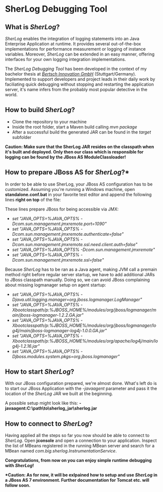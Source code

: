 # SherLog Debugging Tool #
## What is _SherLog_? ##
_SherLog_ enables the integration of logging statements into an Java Enterprise Application at runtime. It provides several out-of-the-box
implementations for performance measurement or logging of instance variables. Moreover, _SherLog_ can be extended in an easy manner,
offering interfaces for your own logging integration implementations. 

The _SherLog Debugging Tool_ has been developed in the context of my bachelor thesis at [_Bertsch Innovation GmbH_](http://bertschinnovation.com/) (Stuttgart/Germany). 
Implemented to support developers and project leads in their daily work by faciliating quick debugging without stopping and restarting the application
server, it's name infers from the probably most popular detective in the world.



## How to build _SherLog_? ##
* Clone the repository to your machine
* Inside the root folder, start a Maven build calling _mvn package_
* After a successful build the generated JAR can be found in the _target_ subfolder

__Caution: Make sure that the SherLog JAR resides on the classpath when it's built and deployed. Only then our class which is responsible for logging can be found by the JBoss AS ModuleClassloader!__



## How to prepare JBoss AS for _SherLog_?* ##
In order to be able to use SherLog, your JBoss AS configuration has to be customized. Assuming you're running a Windows machine, open __standalone.conf.bat__ in your favorite test editor and append the following lines __right on top__ of the file:

These lines prepare JBoss for being accessible via JMX:

+ _set "JAVA_OPTS=%JAVA_OPTS% -Dcom.sun.management.jmxremote.port=1090"_
+ _set "JAVA_OPTS=%JAVA_OPTS% -Dcom.sun.management.jmxremote.authenticate=false"_
+ _set "JAVA_OPTS=%JAVA_OPTS% -Dcom.sun.management.jmxremote.ssl.need.client.auth=false"_
+ _set "JAVA_OPTS=%JAVA_OPTS% -Dcom.sun.management.jmxremote"_
+ _set "JAVA_OPTS=%JAVA_OPTS% -Dcom.sun.management.jmxremote.ssl=false"_

Because _SherLog_ has to be ran as a Java agent, making JVM call a premain method right before regular server startup, we have to add additional JARs to JBoss classpath manually. Doing so, we can avoid JBoss complaining about missing logmanager setup on agent startup:

+ _set "JAVA_OPTS=%JAVA_OPTS% -Djava.util.logging.manager=org.jboss.logmanager.LogManager"_
+ _set "JAVA_OPTS=%JAVA_OPTS% -Xbootclasspath/p:%JBOSS_HOME%/modules/org/jboss/logmanager/main/jboss-logmanager-1.2.2.GA.jar"_
+ _set "JAVA_OPTS=%JAVA_OPTS% -Xbootclasspath/p:%JBOSS_HOME%/modules/org/jboss/logmanager/log4j/main/jboss-logmanager-log4j-1.0.0.GA.jar"_
+ _set "JAVA_OPTS=%JAVA_OPTS% -Xbootclasspath/p:%JBOSS_HOME%/modules/org/apache/log4j/main/log4j-1.2.16.jar"_
+ _set "JAVA_OPTS=%JAVA_OPTS% -Djboss.modules.system.pkgs=org.jboss.logmanager"_



## How to start _SherLog_? ##
With our JBoss configuration prepared, we're almost done. What's left do is to start our JBoss Application with the _-javaagent_ parameter and pass it the location of the _SherLog_ JAR we built at the beginning.

A possible setup might look like this: __-javaagent:C:\path\to\sherlog_jar\sherlog.jar__


## How to connect to _SherLog_? ##
Having applied all the steps so far you now should be able to connect to _SherLog_. Open __jconsole__ and open a connection to your application. Inspect the list of MBeans registered in the running MBean server and search for a MBean named _com.big.sherlog.InstrumentationService_. 

__Congratulations, from now on you can enjoy simple runtime debugging with _SherLog_!__


 __*Caution: As for now, it will be exlpained how to setup and use _SherLog_ in a JBoss AS 7 environment. Further documentation for Tomcat etc. will follow soon.__
